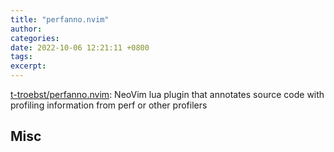 ```yaml
---
title: "perfanno.nvim"
author: 
categories: 
date: 2022-10-06 12:21:11 +0800
tags: 
excerpt: 
---
```





[t-troebst/perfanno.nvim](https://github.com/t-troebst/perfanno.nvim): NeoVim lua plugin that annotates source code with profiling information from perf or other profilers







## Misc






